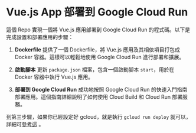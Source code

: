 # Vue.js App 部署到 Google Cloud Run

這個 Repo 實現一個將 Vue.js 應用部署到 Google Cloud Run 的程式碼。以下是完成設置和部署應用的步驟：

1. **Dockerfile**
   提供了一個 Dockerfile，將 Vue.js 應用及其相依項目打包成 Docker 容器。這樣可以輕鬆地使用 Google Cloud Run 進行部署和擴展。

2. **啟動腳本**
   更新 `package.json` 檔案，包含一個啟動腳本 `start`，用於在 Docker 容器中執行 Vue.js 應用。

3. **部署到 Google Cloud Run**
   成功地按照 Google Cloud Run 的快速入門指南部署應用。這個指南詳細說明了如何使用 Cloud Build 和 Cloud Run 部署服務。

到第三步驟，如果你已經設定好 gcloud，就是執行 `gcloud run deploy` 就可以，詳細可[參考這](https://cloud.google.com/run/docs/quickstarts/build-and-deploy/deploy-python-service) 。 

